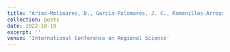 ```yaml
---
title: "Arias-Molinares, D., García-Palomares, J. C., Romanillos-Arroyo, G., Gutiérrez, J. (2022). Servicios de micromovilidad antes y después de una pandemia global: impacto de la COVID-19 en los patrones espaciotemporales de las nuevas formas de movilidad. International Conference on Regional Science. Challenges, policies and governance of the territories in the post-covid era. Granada (España). From October 19 to 22, 2022."
collection: posts
date: 2022-10-19
excerpt: ''
venue: 'International Conference on Regional Science'
---
```

